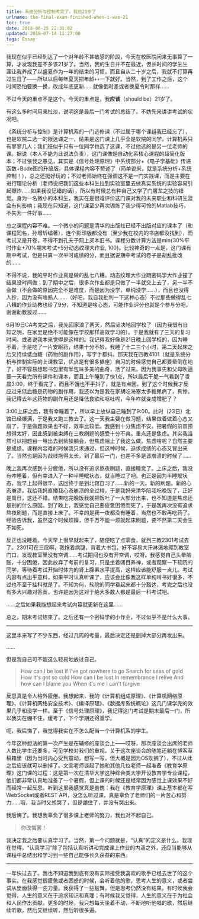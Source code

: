 ```yaml
---
title: 系统分析与控制考完了，我也21岁了
urlname: the-final-exam-finished-when-i-was-21
toc: true
date: 2018-06-25 22:31:02
updated: 2018-07-14 11:27:00
tags: Essay
---
```


我现在似乎已经到达了一个对年龄不甚敏感的阶段，今天在校医院闲来无事算了一算，才发现我差不多该21岁了。当然，我的生日并不在最近，但长时间的学生生涯让我养成了以盛夏作为一年的结束的习惯，而且自从二十岁之后，我就不打算再过生日了——所以以后每年夏天把年龄`++`一下就好。当然，到了工作之后，这个时间恐怕要换一换，改成年底更新……就像倒时差或者换夏令时那样……

不过今天的重点不是这个。今天的重点是，我**应该**（should be）21岁了。

有这么多时间用来扯淡，说明这是最后一门考试的总结了。不妨先来讲讲考试的状况吧。

《系统分析与控制》是计算机系的一门选修课（不过属于哪个课组我已经忘了），也是软院二选一的限选课之一，结果是这门课上几乎全是软院的同学，计算机系只有寥寥几人；我们班似乎只有一位同学也选了这课，不过他选的是另一位老师的课。据说（本人不能为此说法负责），这门课像是自动化系核心课程的超简化版本；不过依我之愚见，其实是《信号处理原理》中系统部分+《电子学基础》传递函数+Bode图的升级版。具体课程内容不赘述了（简单说来，就是系统分析+系统控制！），总之还挺好玩的；不过老师始终在强调这不是一门实践课，而是主要在进行理论分析（老师说把我们这些本科生拉到实验室里去做真实系统的实验容易引起爆炸……如果我没记错的话），所以有时候总有种自己又学了门屠龙之技的错觉。身为一名微小的本科生，我实在是很难评价这门课对我的未来职业和科研生涯会有何影响；我现在只知道，这门课至少再次锻炼了我少得可怜的Matlab技巧，不失为一件好事……

总之课程内容不难。一个微小的问题是清华的出版社已经不出版对应的课本了（和课程同名，孙增圻编著），连个影印版都没有（至少我在校内的书店都没找到），而考试又是开卷，不得不到孔夫子网上买本旧书。课程分数计算方法是min{30%平时作业+70%期末考试+5分动态纹理大作业, 100}。比较神奇的一点是，这门课有期中考试，但是只算一次平时成绩的分，而且据说期中考试的卷子是胡乱批改的……

不得不说，我的平时作业真是做的乱七八糟。动态纹理大作业跟密码学大作业撞了结果没时间做；到了期中之后，很多次作业都是只做了一半就交上去了，另一半不会做（不会做的原因完全不是难度，而是因为没学，单纯没学……），而且也没得人抄，因为没有啥熟人……（好吧，我自我批判一下这种心态）不过那些做得乱七八糟的作业助教也给了9分，不知道是啥心态，可能作业评分也就是个参与分吧，谢谢助教放过……

6月19日CA考完之后，我先回家浪了两天，然后坚决地回学校了（因为我很有自知之明，在家里是绝不可能像在学校那样高效学习的）。于是我就有了三天的复习时间。或者说我本来觉得是这样的。我记得我好像是21日晚上回学校的，因为睡不着，于是吃了一片安眠药，结果十分不妙。我睡了十二三个小时，第二天起床之后又持续低血糖（药物的副作用），写字手都抖。那天我在四教4101（就是系统分析与控制实际的上课教室，优点是有很多插座）自习的时候感觉自己都要晕倒在地了，好不容易想起书包里有半包味多美的曲奇，活了过来。因为我事先和父母吹逼要一天看完所有课件和课本，而且上午睡到了快1点，所以最后干脆一气看到了凌晨3:00，终于看完了，而且不饿也不手抖了，就是有点困。到了这个时候我才反应过来低血糖是药物的副作用，我还以为是我在家胡吃海塞太多糖尿病了，真惨。我记得去年这药物的副作用还是降低食欲和呕吐呢，今年咋就变成增肥了？

3:00上床之后，我有幸睡着了，所以早上放纵自己睡到了9:00。此时（23日）北馆已经爆满，于是我又跑三教去了。这一天我主要在做习题，结果做着做着心态又崩了，于是做题效果也不好，效率比较低。我感到十分焦虑不安，把暑假的前景预想得太好，因此感到被束缚在三教刷题的感受十分不爽。重点还是焦虑。其实我当然可以把题目一甩出去到紫操躺会，但焦虑阻止了我这么做。焦虑啥呢？自然主要是成绩。课程内容难的时候我只求通过，但这种时候，追求成绩的心态又冒出来了。当然也是因为战线拖得太长，到了最后一门，也差不多是该崩溃的时候了……

晚上我再次感到十分疲倦，所以没有追求熬夜刷题，直接睡觉了。上床之后，我没有咋睡着，但有幸进入了一种半睡眠状态，就当睡过了吧。也正是因为半睡眠状态，我早上起得很早，这回终于是到北馆自习了……新的一天。新的刷题。新的心态崩溃。我给我妈直播我心态崩溃的全过程，于是我妈来清华陪我吃晚饭了，正好是周日，这还不错。结果吃完晚饭我就把饭吐了一大部分出来，也不知道是焦虑还是别的什么原因。到了晚上，我感觉自己要疲惫困倦而死了，于是我再次没有追求熬夜刷题，而是直接上床了。不幸的是我一夜都没有睡着，当然也不敢再吃药了。经验告诉我，虽然这个时候烦躁，但千万不能一烦就起床刷题，要不然第二天会生不如死。

反正也没睡着。今天早上很早就起来了，随便吃了点零食，就到三教2301考试去了。2301可在三层啊，我拖着病腿，背着大书包，好不容易大汗淋漓地爬到教室门口，发现教室里没有空调……考试期间也没有开空调，哎呀。我感觉自己头晕脑胀，十分困倦，因此放弃了考前的复习，只是坐着闭目养神，或者观察一下软院的同学，等待着考试开始时体内的肾上腺素水平提高，这样应该能舒服一点儿。考试内容有点出乎意料，如果平时认真听课了，应该会比像我这样单纯啃书好很多，不过也不至于挂科就是了。不知为何，软院的同学看起来都十分豁达，考完之后也没有多大兴趣对答案，也许是因为这对于绝大多数人都是最后一科考试吧。

……之后如果我能想起来考试内容就更新在这里……

总之，期末考试结束了。之后还有一个密码学的小作业，不过似乎不是什么大事。

---

这里本来写了不少东西，经过几周的考量，最后决定还是删掉大部分再发出来。

<!--

今年期末期间，我对自己在大学期间的所作所为进行了许多真诚的反思。结论是，我干了许多错事。开始时我因为初到清华的恐慌认真对待了很多科目的学习（比如微积分（1）和线性代数（1）），但也受到周围同学的一些影响，轻视了系里的一些专业基础课程（比如程序设计基础）。现在想来，虽然我在两个学期的数学基础课程（微积分、线性代数、离散数学）上确实投入了很多时间，却没有产生对这门课程真正的兴趣，没有尝试从自己的角度理解课程的具体内容和知识架构，只是一味盲目灌输而已。这是从高中带来的不良学习习惯。虽然如此，苛求那个时候傻逼的自己也没什么意义，所以这件事也不算多错吧。但是轻视专业基础课程的后果是很严重的。程序设计基础对我来说固然是一门水课（因为高中有竞赛基础），但期末考试没有成功拿到满分之后，我本应该反思自己总是上课刷手机、水知乎的自负态度的。养成这种不听课的不良习惯之后，我一并轻视了《面向对象程序设计基础》和《数据结构》等重要的专业课。除此种自负的态度之外，我还逐渐感到自己被周围的大神所碾压，无法望其项背，产生了很严重的自暴自弃的情绪，养成了一种既自卑又自负的可笑性格。这是我最后悔的，如果当时能调整好心态，及时意识到这些问题，现在的状况必定会更好一些。但世上并没有后悔药。

我在面向对象里拿了A-，结果问题没有及时暴露，我还觉得自己成绩不错呢。很快，数据结构就教我做人了。大二上的期中考试中，我在数据结构课上得到了42/100分的成绩，排名处于年级118名的位置（邓老师真是个认真负责的老师，还把排名区间也给出来了……）；在大物（英）课上得到了93/140的成绩（现在卷子早就丢了，我只记得我大概得了90多分）。

![老毕当时手画的期中考试分数](Fall2016MTScoreDistrib.jpg)

上图是大物期中考试分数分布图，可以看出，我比中位数低了十多分……说实话，即使是现在已经看开的我也会严肃对待这个问题，比班里的平均成绩低了这么多，大概是出了什么“学习事故”吧。当时我远没有看开，因此发卷子之后在三教外面的寒风中给我妈打电话哭了四十分钟。现在回想起来，大物的难度对我来说确实太高了（作啥死，非要选老毕教的大雾英）；至于《数据结构》，那纯粹就是不重视导致的。我以为考前随便看看讲义就可以，但邓公要求的细节程度绝对不是这样就能够做到的。总之，这两门期中考试之后，我心态崩了，甚至准备退课，但和庆导谈过（吃了顿清青小火锅）之后，深刻地意识到了退掉之后下一年还得重修，大三上和大四上的日子可能不会太好过这个事实，决定继续坚持下去，下半学期发奋学习。这奠定了我未来不断下降的GPA状况，不过这对我其实已经不算啥事了。在计算机系，GPA is everything。这句话大概是很多同学认同的（我不能代表全系同学，只采样了几个熟人，欢迎反驳）。对此我本来想怼上几句，想了想，却没有什么好怼的：GPA和太多事情紧密相关了，奖学金、推研、出国申请等各种机会，在GPA上锱铢必较，是理性正确的行为，像我这样的态度反而太随性了。……当然这些都是后话。

>说一件让我印象深刻的事。我不记得之前有没有在什么地方公开写过这件事了，但无论有没有，都值得再写一遍。上面已经说过我期中考试之后心态崩了的这个事实。邓公是个负责任的好老师，管杀还管埋——期中考试之后专门腾出了一节课两个班合上，讲期中考试卷子。既然我那个时候已经决心破釜沉舟，发奋学习，那自然装也得装个全套：我开始上课坐第一排，课堂上必拿个小破本或者讲义瞎记些笔记。这堂课我自然也这么做了，大概还带了点“在哪里跌倒，就要在哪里爬起来”的狼狈心情。上完课之后，我收拾东西比较磨蹭，教室里的人几乎都走光了，此时邓公过来同我搭话，他大概是这么说的：“我看你上课听讲和记笔记都十分认真，blabla，你这次期中考得怎么样啊？”然后，我没崩住……就哭了，大哭一场。解释一番之后，邓老师拿些纸巾和好话安慰了我（可能也是“在哪里跌倒，就要在哪里爬起来”这样的==），并且给我提出了一些中肯的建议，我大部分都采纳了。时至今日，我不太记得具体有哪些建议了，总之我后来按照建议和我自己的理解做了这些事情：
1. 上课认真听讲，争取把当堂课的内容当堂解决，不要往后拖。如果有什么地方不会，及时提出问题、问同学或者下课直接问邓老师。
2. 重视讲义上的细节。事实上我后来把讲义手抄了一遍，不过这么做是有自己的苦衷的，并不是说只有手抄才是刻苦的意思……
3. 重视并尽量独立完成PA。
4. 仔细阅读《数据结构》的课本并尽量完成全部课后习题。
后来邓老师就记住我了，他时常关心我的学习状况和对课程内容的理解程度——当然，他关心整个班的学习状况。这在清华大概是不可多得的。总之邓老师真是个好人。邓俊辉老师确实是个很好的老师。我很喜欢邓老师。

用《笑傲江湖》里任我行的话说，我一半佩服，一半不佩服当时的自己。佩服是因为，在拿出这种破釜沉舟的态度之后，我几乎每天都泡在图书馆苦学（抄书，抄讲义……），图书馆闭馆了就跑去C楼刷夜，每天喝大量咖啡，同时伴有严重掉发。除了刚才提到的两门课之外，电子学基础的压力也不小。一半不佩服自己的缘故是，这种压力和身体负担太重了，同时还滥用了安眠药，于是我把自己给搞出了双相情感障碍。当然这一点是我之后一个学期才发现的。（我知道有人可能会说，这个压力不大啊，我曾经比这个还累，我也没怎么样。但是我确实就怎么样了，这可能是因为我比较敏感。这世界上确实有人是比较敏感的。）

到了大二下，我的学习状况可以说是十分糟糕了。这种自卑又自负的性格，大概是和这种疾病相辅相成的吧。抑郁状态下感觉周围有肉眼可见的痛苦，自己像蝼蚁一样低微，躁狂状态下又狂躁不堪，完全无法学习，只想暴走，同时有种自己十分牛逼的错觉。在两种状态之间不断交替，我越来越厌恶自己了。是的，在此期间我去校医院精神科看病自救去了……这一学期的主要亮点是我报了学校新开设的学习科学与技术辅修。当时是在轻躁狂的驱使下这么做的，十分不理智，但现在看来，不如说是开启了一条新的人生道路和认识自我的方式吧。当然，与此同时，大二下的所有课程也都接近于报销状态，数值分析、初等数论、人智导、数电、数字逻辑实验、图形学、自动机……基本没有学好的吧。此时已经无暇思考什么课程知识体系、个人兴趣之类的问题了，我得活下来。好吧。也不能说我做的有多错，不过这学期上《机器学习》的时候，发现自己竟然对SVM和DT仍然一无所知，真是汗颜。

大三上的日子像是梦境一样不太真实。显然，我不想退学，我还想继续在计算机系待下去，但显然，我首先要学会和双相情感障碍和平共处下去。当时我也完全没有意识到这一点的重要性。我上课不怎么好好听讲（事实上，大部分时间都在写软工大作业，以及刷知乎和刷微博），下课时则疲于应付各种各样的作业、小实验、大实验和软工的sprint周期，晚上总是去紫荆咖啡厅刷夜甚至一夜不睡，学会了喝各种各样的咖啡。除了专业课之外，还加上了三门教育学的辅修，真是令人头大。好吧，本来应该有更好的应对方式的。脑子有问题，应该做的是好好休息，而不是放纵自己在课上刷微博什么的。不过我当时显然也不懂这些。父母对我的担心大概达到了对我的期望的一亿倍，他们只希望我别挂科，别自杀（虽然大三上我也没怎么想过要自杀了，即使在计原CPU和网安考试连轴转的时候也没有），不行的话干脆休学也不错。

-->

……

但是我自己可不能这么轻易地放过自己。

>How can I be lost
If I've got nowhere to go
Search for seas of gold
How it's got so cold
How can I be lost
In remembrance I relive
And how can I blame you
When it's me I can't forgive

反思真是令人格外疲倦。我想起来，我的《计算机组成原理》、《计算机网络原理》、《计算机网络安全技术》、《编译原理》、《数据库系统概论》这几门课学完的效果几乎和没学一样。至于《信号处理原理》，我记得这门考试是期末最后一门，所以我实在绷不住，缓考了，下个学期还得重学。

呃，我后悔了，我觉得我实在不怎么配当一个计算机系的学生。

今年这种想法的第一次产生是在辅修的座谈会上——哎呀，那次座谈会出席的老师人数比学生还要多，可见学校对我们的重视。关于这次座谈会的随笔还躺在博客草稿箱里（因为当时内心受到震动，想写一写，但大概是因为OS耽搁了），不过从此之后应该就可以删掉了。文雯老师谈起了她和其他几位老师一起准备《教育学原理》这门课的过程：这是第一次在清华大学这种综合类大学开设教育学专业课程，他们都非常认真地准备了一个暑假，但上课的时候还是经常因为感觉上课效果不好而经常一起反思。听到这里我感觉真是羞愧：我在《教育学原理》课上基本都在写WebSocket或者REST API，没怎么听过课，真是辜负了老师们的一片苦心和努力……哦，我当时又想哭了，但是绷住了，并没有哭出来。

我后悔了。我想我辜负了很多课上老师的努力，我也对不起自己。

<!--

呃，值得说明的一点是，我并不是说我自己患了双相情感障碍，因此理解课程内容的能力下降，注意力集中能力下降或者情绪波动这些有什么不对。我不能忍受的是自己借着疾病的名义放纵自己轻视专业课程内容的重要性，上课天天玩手机。

-->

>你改悔罢！

我决定我之后要认真学习了。当然，第一个问题就是，“认真”的定义是什么。我现在觉得，“认真学习”除了包括认真听讲和完成课上作业的内涵之外，还应当能够从课程中总结出和学习到一些自己能够长久获益的东西。

---

一年快过去了。我也不知道我到底有没有实际接受我喜欢的歌手已经去世了的这个事实。在我感觉很疲惫或者困惑的时候，会听着他的歌，思考人生的意义，或者尝试从里面获得一些力量。我获得了一些鼓舞，但是思考仍然没有结果。有时候我会觉得，人生的意义在于追求知识和真理；有时候我又觉得，人生的意义在于为社会和人民作出贡献。更多的时候，我只想每天坐着不动，不断地听他唱的歌，然后继续听歌，然后又继续听，然后听很多遍。
